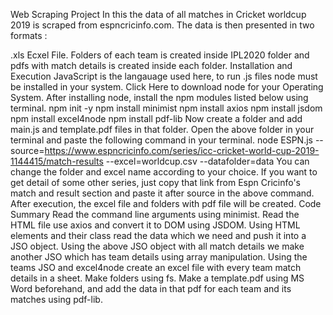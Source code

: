  Web Scraping Project
In this the data of all matches in Cricket worldcup 2019 is scraped from espncricinfo.com. The data is then presented in two formats :

.xls Ecxel File.
Folders of each team is created inside IPL2020 folder and pdfs with match details is created inside each folder.
Installation and Execution
JavaScript is the langauage used here, to run .js files node must be installed in your system.
Click Here to download node for your Operating System.
After installing node, install the npm modules listed below using terminal.
npm init -y
npm install minimist
npm install axios
npm install jsdom
npm install excel4node
npm install pdf-lib
Now create a folder and add main.js and template.pdf files in that folder.
Open the above folder in your terminal and paste the following command in your terminal.
node ESPN.js --source=https://www.espncricinfo.com/series/icc-cricket-world-cup-2019-1144415/match-results --excel=worldcup.csv --datafolder=data
You can change the folder and excel name according to your choice. If you want to get detail of some other series, just copy that link from Espn Cricinfo's match and result section and paste it after source in the above command.
After execution, the excel file and folders with pdf file will be created.
Code Summary
Read the command line arguments using minimist.
Read the HTML file use axios and convert it to DOM using JSDOM.
Using HTML elements and their class read the data which we need and push it into a JSO object.
Using the above JSO object with all match details we make another JSO which has team details using array manipulation.
Using the teams JSO and excel4node create an excel file with every team match details in a sheet.
Make folders using fs.
Make a template.pdf using MS Word beforehand, and add the data in that pdf for each team and its matches using pdf-lib.
